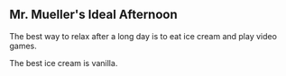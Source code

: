 ## Mr. Mueller's Ideal Afternoon

The best way to relax after a long day is to eat ice cream and play video games.

The best ice cream is vanilla.